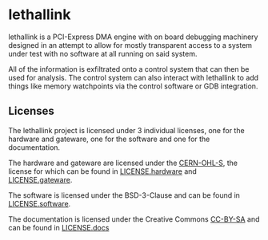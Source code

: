 # lethallink

lethallink is a PCI-Express DMA engine with on board debugging machinery designed in an attempt to allow for mostly transparent access to a system under test with no software at all running on said system.

All of the information is exfiltrated onto a control system that can then be used for analysis. The control system can also interact with lethallink to add things like memory watchpoints via the control software or GDB integration. 

## Licenses

The lethallink project is licensed under 3 individual licenses, one for the hardware and gateware, one for the software and one for the documentation.

The hardware and gateware are licensed under the [CERN-OHL-S](https://ohwr.org/cern_ohl_s_v2.txt), the license for which can be found in [LICENSE.hardware](LICENSE.hardware) and [LICENSE.gateware](LICENSE.gateware).

The software is licensed under the BSD-3-Clause and can be found in [LICENSE.software](LICENSE.software).

The documentation is licensed under the Creative Commons [CC-BY-SA](https://creativecommons.org/licenses/by-sa/2.0/) and can be found in [LICENSE.docs](LICENSE.docs)
